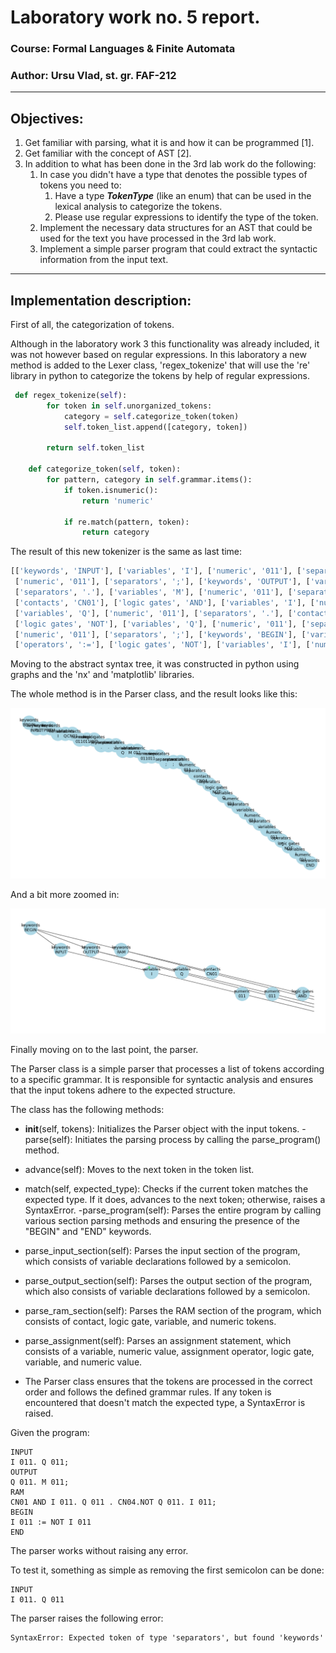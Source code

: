 # Laboratory work no. 5 report.
### Course: Formal Languages & Finite Automata
### Author: Ursu Vlad, st. gr. FAF-212 

---

## Objectives:
1. Get familiar with parsing, what it is and how it can be programmed [1].
2. Get familiar with the concept of AST [2].
3. In addition to what has been done in the 3rd lab work do the following:
   1. In case you didn't have a type that denotes the possible types of tokens you need to:
      1. Have a type __*TokenType*__ (like an enum) that can be used in the lexical analysis to categorize the tokens. 
      2. Please use regular expressions to identify the type of the token.
   2. Implement the necessary data structures for an AST that could be used for the text you have processed in the 3rd lab work.
   3. Implement a simple parser program that could extract the syntactic information from the input text.

---

## Implementation description:
First of all, the categorization of tokens.

Although in the laboratory work 3 this functionality was already included,
it was not however based on regular expressions.
In this laboratory a new method is added to the Lexer class, 'regex_tokenize'
that will use the 're' library in python to categorize the tokens by help of
regular expressions.
```python
 def regex_tokenize(self):
        for token in self.unorganized_tokens:
            category = self.categorize_token(token)
            self.token_list.append([category, token])

        return self.token_list

    def categorize_token(self, token):
        for pattern, category in self.grammar.items():
            if token.isnumeric():
                return 'numeric'

            if re.match(pattern, token):
                return category
```
The result of this new tokenizer is the same as last time:
```python
[['keywords', 'INPUT'], ['variables', 'I'], ['numeric', '011'], ['separators', '.'], ['variables', 'Q'], 
 ['numeric', '011'], ['separators', ';'], ['keywords', 'OUTPUT'], ['variables', 'Q'], ['numeric', '011'], 
 ['separators', '.'], ['variables', 'M'], ['numeric', '011'], ['separators', ';'], ['keywords', 'RAM'], 
 ['contacts', 'CN01'], ['logic gates', 'AND'], ['variables', 'I'], ['numeric', '011'], ['separators', '.'], 
 ['variables', 'Q'], ['numeric', '011'], ['separators', '.'], ['contacts', 'CN04'], ['separators', '.'], 
 ['logic gates', 'NOT'], ['variables', 'Q'], ['numeric', '011'], ['separators', '.'], ['variables', 'I'], 
 ['numeric', '011'], ['separators', ';'], ['keywords', 'BEGIN'], ['variables', 'I'], ['numeric', '011'], 
 ['operators', ':='], ['logic gates', 'NOT'], ['variables', 'I'], ['numeric', '011'], ['keywords', 'END']]
```

Moving to the abstract syntax tree, it was constructed in python using 
graphs and the 'nx' and 'matplotlib' libraries.

The whole method is in the Parser class, and the result looks like this:

![screenshot](images/lab5_1.png)

And a bit more zoomed in:

![screenshot](images/lab5_2.png)

Finally moving on to the last point, the parser.

The Parser class is a simple parser that processes a list of tokens 
according to a specific grammar. It is responsible for syntactic analysis 
and ensures that the input tokens adhere to the expected structure.

The class has the following methods:

- __init__(self, tokens): Initializes the Parser object with the input 
tokens.
-parse(self): Initiates the parsing process by calling the parse_program() method.

- advance(self): Moves to the next token in the token list.
- match(self, expected_type): Checks if the current token matches the expected type. If it does, advances to the next token; otherwise, raises a SyntaxError.
-parse_program(self): Parses the entire program by calling various section parsing methods and ensuring the presence of the "BEGIN" and "END" keywords.
- parse_input_section(self): Parses the input section of the program, which consists of variable declarations followed by a semicolon.
- parse_output_section(self): Parses the output section of the program, which also consists of variable declarations followed by a semicolon.
- parse_ram_section(self): Parses the RAM section of the program, which consists of contact, logic gate, variable, and numeric tokens.
- parse_assignment(self): Parses an assignment statement, which consists of a variable, numeric value, assignment operator, logic gate, variable, and numeric value.
- The Parser class ensures that the tokens are processed in the correct order and follows the defined grammar rules. If any token is encountered that doesn't match the expected type, a SyntaxError is raised.

Given the program:
```commandline
INPUT
I 011. Q 011;
OUTPUT
Q 011. M 011;
RAM
CN01 AND I 011. Q 011 . CN04.NOT Q 011. I 011;
BEGIN
I 011 := NOT I 011
END
```

The parser works without raising any error.

To test it, something as simple as removing the first semicolon can be 
done:
```commandline
INPUT
I 011. Q 011
```

The parser raises the following error:
```commandline
SyntaxError: Expected token of type 'separators', but found 'keywords'
```
